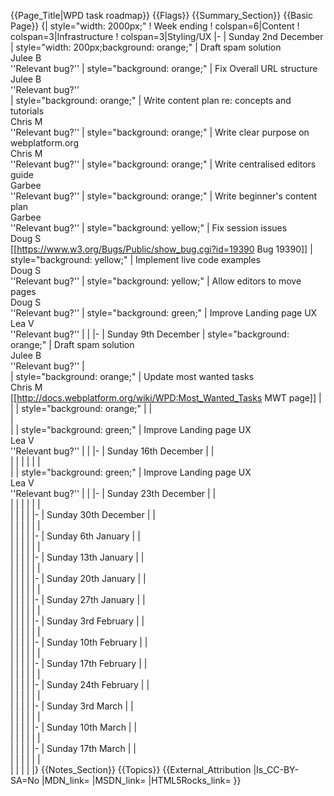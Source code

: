{{Page_Title|WPD task roadmap}}
{{Flags}}
{{Summary_Section}}
{{Basic Page}}
{| style="width: 2000px;"
! Week ending
! colspan=6|Content
! colspan=3|Infrastructure
! colspan=3|Styling/UX
|-
| Sunday 2nd December
| style="width: 200px;background: orange;" | Draft spam solution<br>Julee B<br>''Relevant bug?''
| style="background: orange;" | Fix Overall URL structure<br>Julee B<br>''Relevant bug?''  
| style="background: orange;" | Write content plan re: concepts and tutorials<br>Chris M<br>''Relevant bug?''
| style="background: orange;" | Write clear purpose on webplatform.org<br>Chris M<br>''Relevant bug?''
| style="background: orange;" | Write centralised editors guide<br>Garbee<br>''Relevant bug?''
| style="background: orange;" | Write beginner's content plan<br>Garbee<br>''Relevant bug?''
| style="background: yellow;" | Fix session issues<br>Doug S<br>[[https://www.w3.org/Bugs/Public/show_bug.cgi?id=19390 Bug 19390]]
| style="background: yellow;" | Implement live code examples<br>Doug S<br>''Relevant bug?'' 
| style="background: yellow;" | Allow editors to move pages<br>Doug S<br>''Relevant bug?''
| style="background: green;" | Improve Landing page UX<br>Lea V<br>''Relevant bug?''
|
|
|-
| Sunday 9th December
| style="background: orange;" | Draft spam solution<br>Julee B<br>''Relevant bug?''
|   
| style="background: orange;" | Update most wanted tasks<br>Chris M<br>[[http://docs.webplatform.org/wiki/WPD:Most_Wanted_Tasks MWT page]]
|
|
| style="background: orange;" | 
|  
|  
|
| style="background: green;" | Improve Landing page UX<br>Lea V<br>''Relevant bug?''
|
|
|-
| Sunday 16th December
|
|   
|
|
|
| 
| 
|  
|
| style="background: green;" | Improve Landing page UX<br>Lea V<br>''Relevant bug?''
|
|
|-
| Sunday 23th December
|
|   
|
|
|
| 
| 
|  
|
|
|
|
|-
| Sunday 30th December
|
|   
|
|
|
| 
| 
|  
|
|
|
|
|-
| Sunday 6th January
|
|   
|
|
|
| 
| 
|  
|
|
|
|
|-
| Sunday 13th January
|
|   
|
|
|
| 
| 
|  
|
|
|
|
|-
| Sunday 20th January
|
|   
|
|
|
| 
| 
|  
|
|
|
|
|-
| Sunday 27th January
|
|   
|
|
|
| 
| 
|  
|
|
|
|
|-
| Sunday 3rd February
|
|   
|
|
|
| 
| 
|  
|
|
|
|
|-
| Sunday 10th February
|
|   
|
|
|
| 
| 
|  
|
|
|
|
|-
| Sunday 17th February
|
|   
|
|
|
| 
| 
|  
|
|
|
|
|-
| Sunday 24th February
|
|   
|
|
|
| 
| 
|  
|
|
|
|
|-
| Sunday 3rd March
|
|   
|
|
|
| 
| 
|  
|
|
|
|
|-
| Sunday 10th March
|
|   
|
|
|
| 
| 
|  
|
|
|
|
|-
| Sunday 17th March
|
|   
|
|
|
| 
| 
|  
|
|
|
|
|}
{{Notes_Section}}
{{Topics}}
{{External_Attribution
|Is_CC-BY-SA=No
|MDN_link=
|MSDN_link=
|HTML5Rocks_link=
}}
